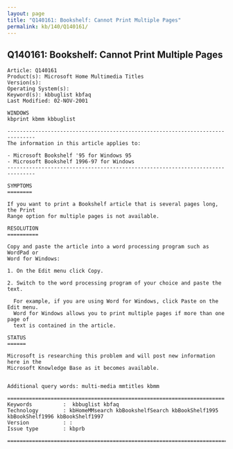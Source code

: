 ```yaml
---
layout: page
title: "Q140161: Bookshelf: Cannot Print Multiple Pages"
permalink: kb/140/Q140161/
---
```


## Q140161: Bookshelf: Cannot Print Multiple Pages

	Article: Q140161
	Product(s): Microsoft Home Multimedia Titles
	Version(s): 
	Operating System(s): 
	Keyword(s): kbbuglist kbfaq
	Last Modified: 02-NOV-2001
	
	WINDOWS
	kbprint kbmm kbbuglist
	
	-------------------------------------------------------------------------------
	The information in this article applies to:
	
	- Microsoft Bookshelf '95 for Windows 95 
	- Microsoft Bookshelf 1996-97 for Windows 
	-------------------------------------------------------------------------------
	
	SYMPTOMS
	========
	
	If you want to print a Bookshelf article that is several pages long, the Print
	Range option for multiple pages is not available.
	
	RESOLUTION
	==========
	
	Copy and paste the article into a word processing program such as WordPad or
	Word for Windows:
	
	1. On the Edit menu click Copy.
	
	2. Switch to the word processing program of your choice and paste the text.
	
	  For example, if you are using Word for Windows, click Paste on the Edit menu.
	  Word for Windows allows you to print multiple pages if more than one page of
	  text is contained in the article.
	
	STATUS
	======
	
	Microsoft is researching this problem and will post new information here in the
	Microsoft Knowledge Base as it becomes available.
	
	
	Additional query words: multi-media mmtitles kbmm
	
	======================================================================
	Keywords          :  kbbuglist kbfaq
	Technology        : kbHomeMMsearch kbBookshelfSearch kbBookShelf1995 kbBookShelf1996 kbBookShelf1997
	Version           : :
	Issue type        : kbprb
	
	=============================================================================
	
